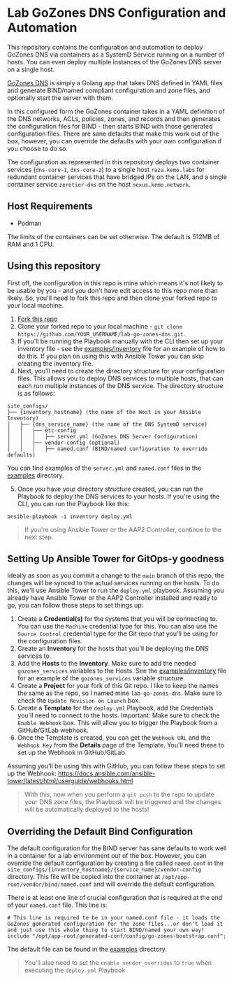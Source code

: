 # Lab GoZones DNS Configuration and Automation

This repository contains the configuration and automation to deploy GoZones DNS via containers as a SystemD Service running on a number of hosts.  You can even deploy multiple instances of the GoZones DNS server on a single host.

[GoZones DNS](https://github.com/kenmoini/go-zones) is simply a Golang app that takes DNS defined in YAML files and generate BIND/named compliant configuration and zone files, and optionally start the server with them.

In this configured form the GoZones container takes in a YAML definition of the DNS networks, ACLs, policies, zones, and records and then generates the configuration files for BIND - then starts BIND with those generated configuration files.  There are sane defaults that make this work out of the box, however, you can override the defaults with your own configuration if you choose to do so.

The configuration as represented in this repository deploys two container services (`dns-core-1`, `dns-core-2`) to a single host `raza.kemo.labs` for redundant container services that have bridged IPs on the LAN, and a single container service `zerotier-dns` on the host `nexus.kemo.network`.

## Host Requirements

- Podman

The limits of the containers can be set otherwise.  The default is 512MB of RAM and 1 CPU.

## Using this repository

First off, the configuration in this repo is mine which means it's not likely to be usable by you - and you don't have edit access to this repo more than likely.  So, you'll need to fork this repo and then clone your forked repo to your local machine.

1. [Fork this repo](https://github.com/kenmoini/lab-go-zones-dns/fork)
2. Clone your forked repo to your local machine - `git clone https://github.com/YOUR_USERNAME/lab-go-zones-dns.git`.
3. If you'll be running the Playbook manually with the CLI then set up your inventory file - see the [examples/inventory](examples/inventory) file for an example of how to do this.  If you plan on using this with Ansible Tower you can skip creating the inventory file.
4. Next, you'll need to create the directory structure for your configuration files.  This allows you to deploy DNS services to multiple hosts, that can each run multiple instances of the DNS service.  The directory structure is as follows:

```
site_configs/
├── {inventory_hostname} (the name of the Host in your Ansible Inventory)
│   ├── {dns_service_name} (the name of the DNS SystemD service)
│   │   ├── etc-config
│   │   │   ├── server.yml (GoZones DNS Server Configuration)
│   │   ├── vendor-config (optional)
│   │   │   ├── named.conf (BIND/named configuration to override defaults)
```

You can find examples of the `server.yml` and `named.conf` files in the [examples](examples) directory.

5. Once you have your directory structure created, you can run the Playbook to deploy the DNS services to your hosts.  If you're using the CLI, you can run the Playbook like this:

```bash=
ansible-playbook -i inventory deploy.yml
```

> If you're using Ansible Tower or the AAP2 Controller, continue to the next step.

## Setting Up Ansible Tower for GitOps-y goodness

Ideally as soon as you commit a change to the `main` branch of this repo, the changes will be synced to the actual services running on the hosts.  To do this, we'll use Ansible Tower to run the `deploy.yml` playbook.  Assuming you already have Ansible Tower or the AAP2 Controller installed and ready to go, you can follow these steps to set things up:

1. Create a **Credential(s)** for the systems that you will be connecting to.  You can use the `Machine` credential type for this.  You can also use the `Source Control` credential type for the Git repo that you'll be using for the configuration files.
2. Create an **Inventory** for the hosts that you'll be deploying the DNS services to.
3. Add the **Hosts** to the **Inventory**.  Make sure to add the needed `gozones_services` variables to the Hosts.  See the [examples/inventory](examples/inventory) file for an example of the `gozones_services` variable structure.
4. Create a **Project** for your fork of this Git repo.  I like to keep the names the same as the repo, so I named mine `lab-go-zones-dns`.  Make sure to check the `Update Revision on Launch` box.
5. Create a **Template** for the `deploy.yml` Playbook, add the Credentials you'll need to connect to the hosts.  Important: Make sure to check the `Enable Webhook` box.  This will allow you to trigger the Playbook from a GitHub/GitLab webhook.
6. Once the Template is created, you can get the `Webhook URL` and the `Webhook Key` from the **Details** page of the Template.  You'll need these to set up the Webhook in GitHub/GitLab.

Assuming you'll be using this with GitHub, you can follow these steps to set up the Webhook: https://docs.ansible.com/ansible-tower/latest/html/userguide/webhooks.html

> With this, now when you perform a `git push` to the repo to update your DNS zone files, the Playbook will be triggered and the changes will be automatically deployed to the hosts!

## Overriding the Default Bind Configuration

The default configuration for the BIND server has sane defaults to work well in a container for a lab environment out of the box.  However, you can override the default configuration by creating a file called `named.conf` in the `site_configs/{inventory_hostname}/{service_name}/vendor-config` directory.  This file will be copied into the container at `/opt/app-root/vendor/bind/named.conf` and will override the default configuration.

There is at least one line of crucial configuration that is required at the end of your `named.conf` file.  This line is:

```
# This line is required to be in your named.conf file - it loads the GoZones generated configuration for the zone files...or don't load it and just use this whole thing to start BIND/named your own way!
include "/opt/app-root/generated-conf/config/go-zones-bootstrap.conf";
```

The default file can be found in the [examples](examples) directory.

> You'll also need to set the `enable_vendor_overrides` to `true` when executing the `deploy.yml` Playbook